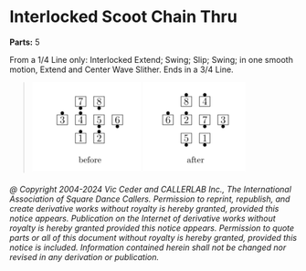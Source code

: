 # Interlocked Scoot Chain Thru

**Parts:** 5

From a 1/4 Line only: 
Interlocked Extend; Swing; Slip; Swing; in one smooth motion,
Extend and Center Wave Slither. Ends in a 3/4 Line.

>
> ![alt](interlocked_scoot_chain_thru-1.png)
> ![alt](interlocked_scoot_chain_thru-2.png)
>

###### @ Copyright 2004-2024 Vic Ceder and CALLERLAB Inc., The International Association of Square Dance Callers. Permission to reprint, republish, and create derivative works without royalty is hereby granted, provided this notice appears. Publication on the Internet of derivative works without royalty is hereby granted provided this notice appears. Permission to quote parts or all of this document without royalty is hereby granted, provided this notice is included. Information contained herein shall not be changed nor revised in any derivation or publication.